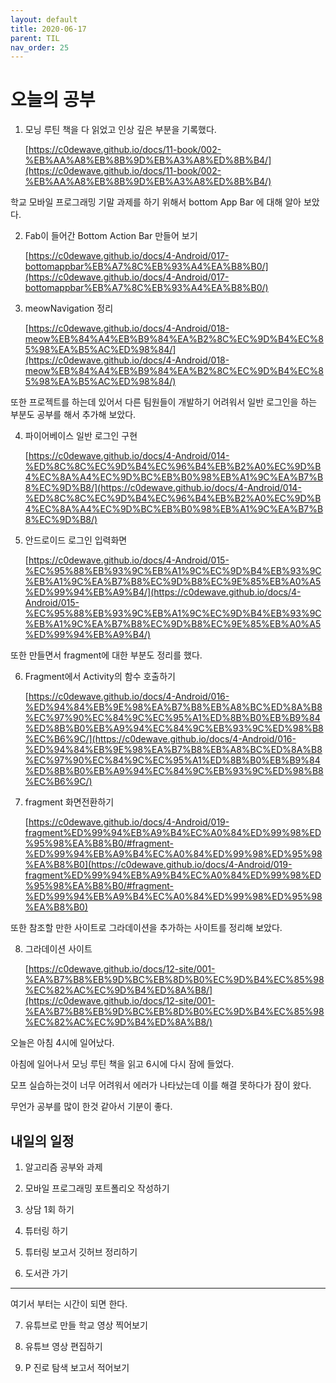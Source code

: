 ```yaml
---
layout: default
title: 2020-06-17
parent: TIL
nav_order: 25
---
```


# 오늘의 공부

1. 모닝 루틴 책을 다 읽었고 인상 깊은 부분을 기록했다.

    [https://c0dewave.github.io/docs/11-book/002-%EB%AA%A8%EB%8B%9D%EB%A3%A8%ED%8B%B4/](https://c0dewave.github.io/docs/11-book/002-%EB%AA%A8%EB%8B%9D%EB%A3%A8%ED%8B%B4/)

학교 모바일 프로그래밍 기말 과제를 하기 위해서 bottom App Bar 에 대해 알아 보았다.

2. Fab이 들어간 Bottom Action Bar 만들어 보기

    [https://c0dewave.github.io/docs/4-Android/017-bottomappbar%EB%A7%8C%EB%93%A4%EA%B8%B0/](https://c0dewave.github.io/docs/4-Android/017-bottomappbar%EB%A7%8C%EB%93%A4%EA%B8%B0/)

3. meowNavigation 정리

    [https://c0dewave.github.io/docs/4-Android/018-meow%EB%84%A4%EB%B9%84%EA%B2%8C%EC%9D%B4%EC%85%98%EA%B5%AC%ED%98%84/](https://c0dewave.github.io/docs/4-Android/018-meow%EB%84%A4%EB%B9%84%EA%B2%8C%EC%9D%B4%EC%85%98%EA%B5%AC%ED%98%84/)

또한 프로젝트를 하는데 있어서 다른 팀원들이 개발하기 어려워서 일반 로그인을 하는 부분도 공부를 해서 추가해 보았다.

4. 파이어베이스 일반 로그인 구현

    [https://c0dewave.github.io/docs/4-Android/014-%ED%8C%8C%EC%9D%B4%EC%96%B4%EB%B2%A0%EC%9D%B4%EC%8A%A4%EC%9D%BC%EB%B0%98%EB%A1%9C%EA%B7%B8%EC%9D%B8/](https://c0dewave.github.io/docs/4-Android/014-%ED%8C%8C%EC%9D%B4%EC%96%B4%EB%B2%A0%EC%9D%B4%EC%8A%A4%EC%9D%BC%EB%B0%98%EB%A1%9C%EA%B7%B8%EC%9D%B8/)

5. 안드로이드 로그인 입력화면

    [https://c0dewave.github.io/docs/4-Android/015-%EC%95%88%EB%93%9C%EB%A1%9C%EC%9D%B4%EB%93%9C%EB%A1%9C%EA%B7%B8%EC%9D%B8%EC%9E%85%EB%A0%A5%ED%99%94%EB%A9%B4/](https://c0dewave.github.io/docs/4-Android/015-%EC%95%88%EB%93%9C%EB%A1%9C%EC%9D%B4%EB%93%9C%EB%A1%9C%EA%B7%B8%EC%9D%B8%EC%9E%85%EB%A0%A5%ED%99%94%EB%A9%B4/)

또한 만들면서 fragment에 대한 부분도 정리를 했다.

6. Fragment에서 Activity의 함수 호출하기

    [https://c0dewave.github.io/docs/4-Android/016-%ED%94%84%EB%9E%98%EA%B7%B8%EB%A8%BC%ED%8A%B8%EC%97%90%EC%84%9C%EC%95%A1%ED%8B%B0%EB%B9%84%ED%8B%B0%EB%A9%94%EC%84%9C%EB%93%9C%ED%98%B8%EC%B6%9C/](https://c0dewave.github.io/docs/4-Android/016-%ED%94%84%EB%9E%98%EA%B7%B8%EB%A8%BC%ED%8A%B8%EC%97%90%EC%84%9C%EC%95%A1%ED%8B%B0%EB%B9%84%ED%8B%B0%EB%A9%94%EC%84%9C%EB%93%9C%ED%98%B8%EC%B6%9C/)

7. fragment 화면전환하기

    [https://c0dewave.github.io/docs/4-Android/019-fragment%ED%99%94%EB%A9%B4%EC%A0%84%ED%99%98%ED%95%98%EA%B8%B0/#fragment-%ED%99%94%EB%A9%B4%EC%A0%84%ED%99%98%ED%95%98%EA%B8%B0](https://c0dewave.github.io/docs/4-Android/019-fragment%ED%99%94%EB%A9%B4%EC%A0%84%ED%99%98%ED%95%98%EA%B8%B0/#fragment-%ED%99%94%EB%A9%B4%EC%A0%84%ED%99%98%ED%95%98%EA%B8%B0)

또한 참조할 만한 사이트로 그라데이션을 추가하는 사이트를 정리해 보았다.

8. 그라데이션 사이트

    [https://c0dewave.github.io/docs/12-site/001-%EA%B7%B8%EB%9D%BC%EB%8D%B0%EC%9D%B4%EC%85%98%EC%82%AC%EC%9D%B4%ED%8A%B8/](https://c0dewave.github.io/docs/12-site/001-%EA%B7%B8%EB%9D%BC%EB%8D%B0%EC%9D%B4%EC%85%98%EC%82%AC%EC%9D%B4%ED%8A%B8/)

오늘은 아침 4시에 일어났다.

아침에 일어나서 모닝 루틴 책을 읽고 6시에 다시 잠에 들었다.

모프 실습하는것이 너무 어려워서 에러가 나타났는데 이를 해결 못하다가 잠이 왔다.

무언가 공부를 많이 한것 같아서 기분이 좋다.

## 내일의 일정

1. 알고리즘 공부와 과제

2. 모바일 프로그래밍 포트폴리오 작성하기

3. 상담 1회 하기

4. 튜터링 하기

5. 튜터링 보고서 깃허브 정리하기

6. 도서관 가기

---

여기서 부터는 시간이 되면 한다.

7. 유튜브로 만들 학교 영상 찍어보기

8. 유튜브 영상 편집하기

9. P 진로 탐색 보고서 적어보기